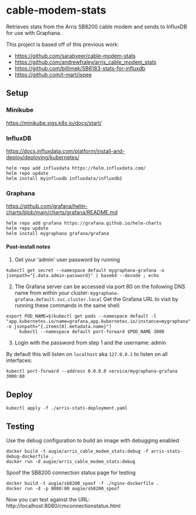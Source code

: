 # cable-modem-stats
Retrieves stats from the Arris SB8200 cable modem and sends to InfluxDB for use with Graphana.

This project is based off of this previous work:
* https://github.com/sarabveer/cable-modem-stats
* https://github.com/andrewfraley/arris_cable_modem_stats
* https://github.com/billimek/SB6183-stats-for-influxdb
* https://github.com/t-mart/ispee

## Setup

### Minikube

https://minikube.sigs.k8s.io/docs/start/

### InfluxDB

https://docs.influxdata.com/platform/install-and-deploy/deploying/kubernetes/

```
helm repo add influxdata https://helm.influxdata.com/
helm repo update
helm install myinfluxdb influxdata/influxdb2
```

### Graphana

https://github.com/grafana/helm-charts/blob/main/charts/grafana/README.md

```
helm repo add grafana https://grafana.github.io/helm-charts
helm repo update
helm install mygraphana grafana/grafana
```

#### Post-install notes

1. Get your 'admin' user password by running
```
kubectl get secret --namespace default mygraphana-grafana -o jsonpath="{.data.admin-password}" | base64 --decode ; echo
```
2. The Grafana server can be accessed via port 80 on the following DNS name from within your cluster:
`mygraphana-grafana.default.svc.cluster.local` Get the Grafana URL to visit by running these commands in the same shell:
```
export POD_NAME=$(kubectl get pods --namespace default -l "app.kubernetes.io/name=grafana,app.kubernetes.io/instance=mygraphana" -o jsonpath="{.items[0].metadata.name}")
     kubectl --namespace default port-forward $POD_NAME 3000
```
3. Login with the password from step 1 and the username: admin

By default this will listen on `localhost` aka `127.0.0.1` to listen on all interfaces:

```
kubectl port-forward --address 0.0.0.0 service/mygraphana-grafana 3000:80
```

## Deploy

```
kubectl apply -f ./arris-stats-deployment.yaml
```

## Testing

Use the debug configuration to build an image with debugging enabled

```
docker build -t augie/arris_cable_modem_stats:debug -f arris-stats-debug-dockerfile .
docker run -d augie/arris_cable_modem_stats:debug
```

Spoof the SB8200 connection status page for testing

```
docker build -t augie/sb8200_spoof -f ./nginx-dockerfile .
docker run -d -p 8080:80 augie/sb8200_spoof
```

Now you can test against the URL: http://localhost:8080/cmconnectionstatus.html
